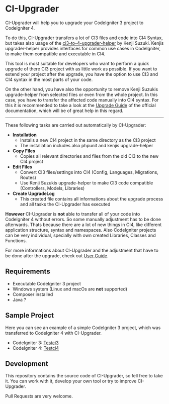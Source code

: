 # CI-Upgrader

CI-Upgrader will help you to upgrade your CodeIgniter 3 project to CodeIgniter 4.

To do this, CI-Upgrader transfers a lot of CI3 files and code into CI4 Syntax, but takes also usage 
of the [ci3-to-4-upgrader-helper](https://github.com/kenjis/ci3-to-4-upgrade-helper) 
by Kenji Suzuki. Kenjis upgrader-helper provides interfaces for common use cases in CodeIgniter, to make them 
compatible and executable in CI4.

This tool is most suitable for developers who want to perform a quick upgrade of there CI3 project 
with as little work as possible. If you want to extend your project after the upgrade, you have the option
to use CI3 and CI4 syntax in the most parts of your code. 

On the other hand, you have also the opportunity to remove Kenji Suzukis upgrade-helper from selected files or
even from the whole project. In this case, you have to transfer the affected code manually into CI4 syntax.
For this it is recommended to take a look at the [Upgrade Guide](https://codeigniter4.github.io/CodeIgniter4/installation/upgrade_4xx.html) 
of the official documentation, which will be of great help in this regard.

---

These following tasks are carried out automatically by CI-Upgrader:

- **Installation**
  - Installs a new CI4 project in the same directory as the CI3 project
  - The installation includes also phpunit and kenjis upgrade-helper
- **Copy Files**
  - Copies all relevant directories and files from the old CI3 to the new CI4 project
- **Edit Files**
  - Convert CI3 files/settings into CI4 (Config, Languages, Migrations, Routes)
  - Use Kenji Suzukis upgrade-helper to make CI3 code compatible (Controllers, Models, Libraries)
- **Create UpgradeLog**
  - This created file contains all informations about the upgrade process and all tasks the CI-Upgrader has executed


**However** CI-Upgrader is **not** able to transfer all of your code into CodeIgniter 4 without errors.
So some manually adjustment has to be done afterwards.
Thats because there are a lot of new things in CI4, like different application structure, syntax and namespaces. 
Also CodeIgniter projects can be very individual, specially with own created Libraries, Classes and Functions. 

For more informations about CI-Upgrader and the adjustment that have to be done 
after the upgrade, check out [User Guide](https://github.com/FlorianNelles/CI-Upgrader/blob/main/UserGuide.md).

## Requirements
- Executable CodeIgniter 3 project
- Windows system (Linux and macOs are **not** supported)
- Composer installed 
- Java ?

## Sample Project 
Here you can see an example of a simple CodeIgniter 3 project, which was 
transferred to CodeIgniter 4 with CI-Upgrader.

- CodeIgniter 3: [Testci3](link)
- CodeIgniter 4: [Testci4](link)

## Development
This repository contains the source code of CI-Upgrader, so fell free to take it.
You can work with it, develop your own tool or try to improve CI-Upgrader.

Pull Requests are very welcome.